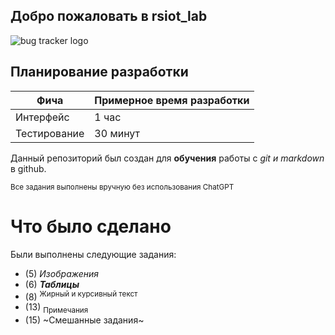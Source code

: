 ## Добро пожаловать в rsiot_lab
![bug tracker logo](bugs.png)

## Планирование разработки

| Фича | Примерное время разработки |
|------|----------------------------|
| Интерфейс | 1 час |
| Тестирование | 30 минут |

Данный репозиторий был создан для **обучения** работы с *git и markdown* в github.

<sub>Все задания выполнены вручную без использования ChatGPT</sub>

# Что было сделано

Были выполнены следующие задания:
- (5) *Изображения*
- (6) **_Таблицы_**
- (8) <sup>Жирный и курсивный текст</sup>
- (13) <sub>Примечания</sub>
- (15) ~Смешанные задания~
